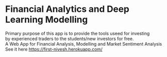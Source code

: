 # Financial Analytics and Deep Learning Modelling
Primary purpose of this app is to provide the tools useed for investing<br> 
by experienced traders to the students/new investors for free.<br> 
A Web App for Financial Analysis, Modelling and Market Sentiment Analysis<br/>
See it here https://first-nivesh.herokuapp.com/
